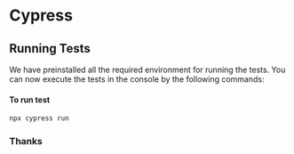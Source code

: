 # Cypress
## Running Tests

We have preinstalled all the required environment for running the tests. You can now execute the tests in the console by the following commands: 

#### To run test
```bash
npx cypress run
```

### Thanks
